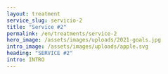 ```yaml
---
layout: treatment
service_slug: servicio-2
title: "Service #2"
permalink: /en/treatments/service-2
hero_image: /assets/images/uploads/2021-goals.jpg
intro_image: /assets/images/uploads/apple.svg
heading: "SERVICE #2"
intro: INTRO
---
```

